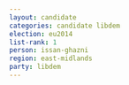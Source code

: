 ```yaml
---
layout: candidate
categories: candidate libdem
election: eu2014
list-rank: 1
person: issan-ghazni
region: east-midlands
party: libdem
---
```

